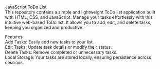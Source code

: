JavaScript ToDo List  
This repository contains a simple and lightweight ToDo list application built with HTML, CSS, and JavaScript. Manage your tasks effortlessly with this intuitive web-based ToDo list. It allows you to add, edit, and delete tasks, keeping you organized and productive.

Features:  
Add Tasks: Easily add new tasks to your list.  
Edit Tasks: Update task details or modify their status.  
Delete Tasks: Remove completed or unnecessary tasks.  
Local Storage: Your tasks are stored locally, ensuring persistence across sessions.  
